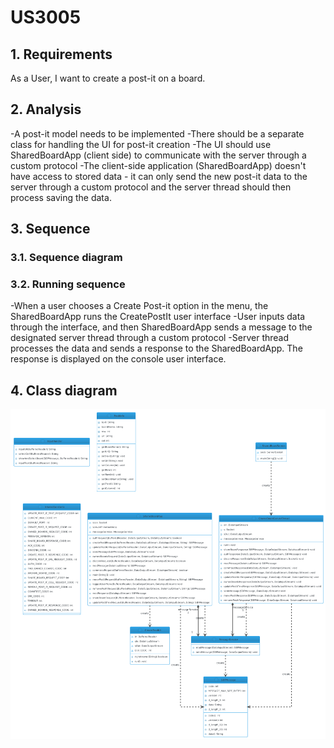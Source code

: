 # US3005

## 1. Requirements
As a User, I want to create a post-it on a board.

## 2. Analysis
-A post-it model needs to be implemented
-There should be a separate class for handling the UI for post-it creation
-The UI should use SharedBoardApp (client side) to communicate with the server through a custom protocol
-The client-side application (SharedBoardApp) doesn't have access to stored data - it can only send the new post-it data to the server through a custom protocol and the server thread should then process saving the data. 

## 3. Sequence

### 3.1. Sequence diagram

### 3.2. Running sequence
-When a user chooses a Create Post-it option in the menu, the SharedBoardApp runs the CreatePostIt user interface 
-User inputs data through the interface, and then SharedBoardApp sends a message to the designated server thread through a custom protocol 
-Server thread processes the data and sends a response to the SharedBoardApp. The response is displayed on the console user interface. 

## 4. Class diagram
![class_diagram](CreatePostIt_ClassDiagram_FromPlantUML.png)
